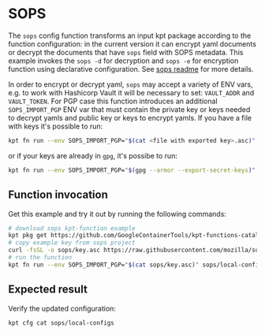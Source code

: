 # SOPS

The `sops` config function transforms an input kpt package according to the
function configuration: in the current version it can encrypt yaml documents or
decrypt the documents that have `sops` field with SOPS metadata.
This example invokes the `sops -d` for decryption and `sops -e` for encryption
function using declarative configuration. See
[sops readme](https://github.com/mozilla/sops/blob/master/README.rst) for more
details.

In order to encrypt or decrypt yaml, `sops` may accept a variety of ENV vars, e.g. to work
with Hashicorp Vault it will be necessary to set: `VAULT_ADDR` and
`VAULT_TOKEN`. For PGP case this function introduces an additional `SOPS_IMPORT_PGP` ENV var
that must contain the private key or keys needed to decrypt yamls and public key or keys to
encrypt yamls. If you have a file with keys it's possible to run:

```sh
kpt fn run --env SOPS_IMPORT_PGP="$(cat <file with exported key>.asc)" <folder>
```

or if your keys are already in `gpg`, it's possibe to run:

```sh
kpt fn run --env SOPS_IMPORT_PGP="$(gpg --armor --export-secret-keys)" <folder>
```

## Function invocation

Get this example and try it out by running the following commands:

```sh
# download sops kpt-function example
kpt pkg get https://github.com/GoogleContainerTools/kpt-functions-catalog.git/examples/contrib/sops .
# copy example key from sops project
curl -fsSL -o sops/key.asc https://raw.githubusercontent.com/mozilla/sops/master/pgp/sops_functional_tests_key.asc
# run the function
kpt fn run --env SOPS_IMPORT_PGP="$(cat sops/key.asc)" sops/local-configs
```

## Expected result

Verify the updated configuration:

```sh
kpt cfg cat sops/local-configs
```
